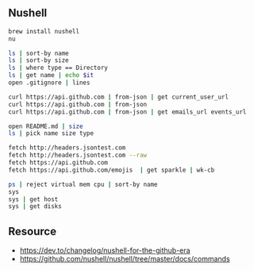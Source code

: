 ## Nushell

```bash
brew install nushell
nu

ls | sort-by name
ls | sort-by size
ls | where type == Directory
ls | get name | echo $it
open .gitignore | lines

curl https://api.github.com | from-json | get current_user_url
curl https://api.github.com | from-json
curl https://api.github.com | from-json | get emails_url events_url

open README.md | size
ls | pick name size type

fetch http://headers.jsontest.com
fetch http://headers.jsontest.com --raw
fetch https://api.github.com
fetch https://api.github.com/emojis  | get sparkle | wk-cb

ps | reject virtual mem cpu | sort-by name
sys
sys | get host
sys | get disks
```

## Resource

- https://dev.to/changelog/nushell-for-the-github-era
- https://github.com/nushell/nushell/tree/master/docs/commands
